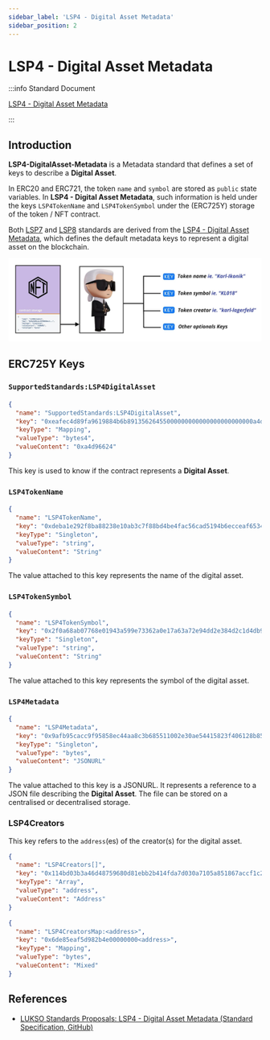 ```yaml
---
sidebar_label: 'LSP4 - Digital Asset Metadata'
sidebar_position: 2
---
```


# LSP4 - Digital Asset Metadata

:::info Standard Document

[LSP4 - Digital Asset Metadata](https://github.com/lukso-network/LIPs/blob/main/LSPs/LSP-4-DigitalAsset-Metadata.md)

:::

## Introduction

**LSP4-DigitalAsset-Metadata** is a Metadata standard that defines a set of keys to describe a **Digital Asset**.

In ERC20 and ERC721, the token `name` and `symbol` are stored as `public` state variables.
In **LSP4 - Digital Asset Metadata**, such information is held under the keys `LSP4TokenName` and `LSP4TokenSymbol` under the (ERC725Y) storage of the token / NFT contract.

Both [LSP7](./03-LSP7-Digital-Asset.md) and [LSP8](./04-LSP8-Identifiable-Digital-Asset.md) standards are derived from the [LSP4 - Digital Asset Metadata](https://github.com/lukso-network/LIPs/blob/main/LSPs/LSP-4-DigitalAsset-Metadata.md), which defines the default metadata keys to represent a digital asset on the blockchain.

![LSP4 Digital Asset Metadata diagram](../../../static/img/standards/lsp4-digital-asset-metadata-diagram.png)

## ERC725Y Keys

### `SupportedStandards:LSP4DigitalAsset`

```json
{
  "name": "SupportedStandards:LSP4DigitalAsset",
  "key": "0xeafec4d89fa9619884b6b89135626455000000000000000000000000a4d96624",
  "keyType": "Mapping",
  "valueType": "bytes4",
  "valueContent": "0xa4d96624"
}
```

This key is used to know if the contract represents a **Digital Asset**.

### `LSP4TokenName`

```json
{
  "name": "LSP4TokenName",
  "key": "0xdeba1e292f8ba88238e10ab3c7f88bd4be4fac56cad5194b6ecceaf653468af1",
  "keyType": "Singleton",
  "valueType": "string",
  "valueContent": "String"
}
```

The value attached to this key represents the name of the digital asset.

### `LSP4TokenSymbol`

```json
{
  "name": "LSP4TokenSymbol",
  "key": "0x2f0a68ab07768e01943a599e73362a0e17a63a72e94dd2e384d2c1d4db932756",
  "keyType": "Singleton",
  "valueType": "string",
  "valueContent": "String"
}
```

The value attached to this key represents the symbol of the digital asset.

### `LSP4Metadata`

```json
{
  "name": "LSP4Metadata",
  "key": "0x9afb95cacc9f95858ec44aa8c3b685511002e30ae54415823f406128b85b238e",
  "keyType": "Singleton",
  "valueType": "bytes",
  "valueContent": "JSONURL"
}
```

The value attached to this key is a JSONURL. It represents a reference to a JSON file describing the **Digital Asset**. The file can be stored on a centralised or decentralised storage.

### LSP4Creators

This key refers to the `address`(es) of the creator(s) for the digital asset.

```json
{
  "name": "LSP4Creators[]",
  "key": "0x114bd03b3a46d48759680d81ebb2b414fda7d030a7105a851867accf1c2352e7",
  "keyType": "Array",
  "valueType": "address",
  "valueContent": "Address"
}
```

```json
{
  "name": "LSP4CreatorsMap:<address>",
  "key": "0x6de85eaf5d982b4e00000000<address>",
  "keyType": "Mapping",
  "valueType": "bytes",
  "valueContent": "Mixed"
}
```

## References

- [LUKSO Standards Proposals: LSP4 - Digital Asset Metadata (Standard Specification, GitHub)](https://github.com/lukso-network/LIPs/blob/main/LSPs/LSP-4-DigitalAsset-Metadata.md)
